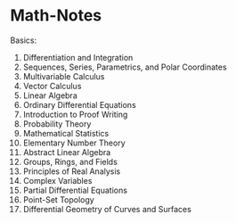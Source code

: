 # Math-Notes

Basics:
1. Differentiation and Integration
2. Sequences, Series, Parametrics, and Polar Coordinates
3. Multivariable Calculus
4. Vector Calculus
5. Linear Algebra
6. Ordinary Differential Equations
7. Introduction to Proof Writing
8. Probability Theory
9. Mathematical Statistics
10. Elementary Number Theory
11. Abstract Linear Algebra
12. Groups, Rings, and Fields
13. Principles of Real Analysis
14. Complex Variables
15. Partial Differential Equations
16. Point-Set Topology
17. Differential Geometry of Curves and Surfaces

    








